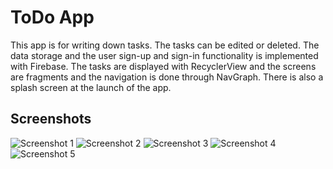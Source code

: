 # ToDo App

This app is for writing down tasks. The tasks can be edited or deleted.
The data storage and the user sign-up and sign-in functionality is implemented with Firebase.
The tasks are displayed with RecyclerView and the screens are fragments and the navigation is done through NavGraph.
There is also a splash screen at the launch of the app.

## Screenshots

![Screenshot 1](screenshots/screenshot_1.png) ![Screenshot 2](screenshots/screenshot_2.png)
![Screenshot 3](screenshots/screenshot_3.png) ![Screenshot 4](screenshots/screenshot_4.png)
![Screenshot 5](screenshots/screenshot_5.png)
